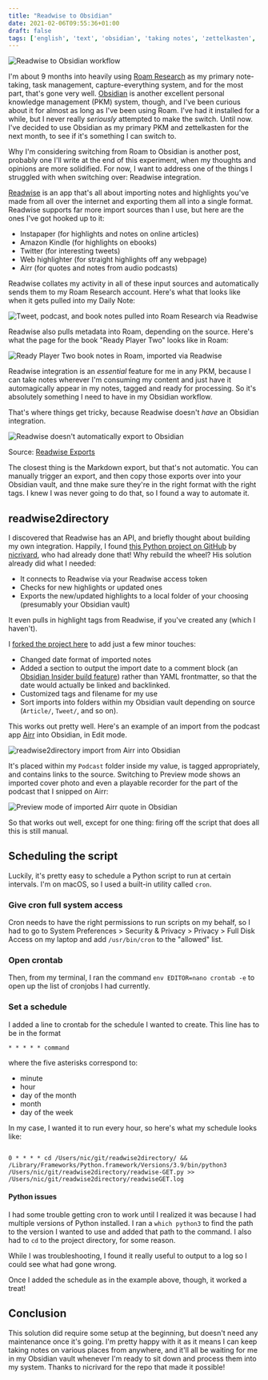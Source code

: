 ```yaml
---
title: "Readwise to Obsidian"
date: 2021-02-06T09:55:36+01:00
draft: false
tags: ['english', 'text', 'obsidian', 'taking notes', 'zettelkasten', 'roam research', 'python']
---
```


![Readwise to Obsidian workflow](/blog/assets/20210206-06-readwise-to-obsidian.png)

I'm about 9 months into heavily using [Roam Research](https://roamresearch.com) as my primary note-taking, task management, capture-everything system, and for the most part, that's gone very well. [Obsidian](https://obsidian.md) is another excellent personal knowledge management (PKM) system, though, and I've been curious about it for almost as long as I've been using Roam. I've had it installed for a while, but I never really _seriously_ attempted to make the switch. Until now. I've decided to use Obsidian as my primary PKM and zettelkasten for the next month, to see if it's something I can switch to.

Why I'm considering switching from Roam to Obsidian is another post, probably one I'll write at the end of this experiment, when my thoughts and opinions are more solidified. For now, I want to address one of the things I struggled with when switching over: Readwise integration.

[Readwise](https://readwise.io) is an app that's all about importing notes and highlights you've made from all over the internet and exporting them all into a single format. Readwise supports far more import sources than I use, but here are the ones I've got hooked up to it:

- Instapaper (for highlights and notes on online articles)
- Amazon Kindle (for highlights on ebooks)
- Twitter (for interesting tweets)
- Web highlighter (for straight highlights off any webpage)
- Airr (for quotes and notes from audio podcasts)

Readwise collates my activity in all of these input sources and automatically sends them to my Roam Research account. Here's what that looks like when it gets pulled into my Daily Note:

![Tweet, podcast, and book notes pulled into Roam Research via Readwise](/blog/assets/20210206-01-readwiseimportsinroam.png)

Readwise also pulls metadata into Roam, depending on the source. Here's what the page for the book "Ready Player Two" looks like in Roam:

![Ready Player Two book notes in Roam, imported via Readwise](/blog/assets/20210206-02-readyplayertwo.png)

Readwise integration is an _essential_ feature for me in any PKM, because I can take notes wherever I'm consuming my content and just have it automagically appear in my notes, tagged and ready for processing. So it's absolutely something I need to have in my Obsidian workflow.

That's where things get tricky, because Readwise doesn't _have_ an Obsidian integration. 

![Readwise doesn't automatically export to Obsidian](/blog/assets/20210206-03-readwise-export-options.png)

Source: [Readwise Exports](https://readwise.io/export)

The closest thing is the Markdown export, but that's not automatic. You can manually trigger an export, and then copy those exports over into your Obsidian vault, and thne make sure they're in the right format with the right tags. I knew I was never going to do that, so I found a way to automate it.

## readwise2directory

I discovered that Readwise has an API, and briefly thought about building my own integration. Happily, I found [this Python project on GitHub](https://github.com/nicrivard/readwise2directory) by [nicrivard](https://github.com/nicrivard), who had already done that! Why rebuild the wheel? His solution already did what I needed:

- It connects to Readwise via your Readwise access token
- Checks for new highlights or updated ones
- Exports the new/updated highlights to a local folder of your choosing (presumably your Obsidian vault)

It even pulls in highlight tags from Readwise, if you've created any (which I haven't).

I [forked the project here](https://github.com/nicolevanderhoeven/readwise2directory) to add just a few minor touches:

- Changed date format of imported notes
- Added a section to output the import date to a comment block (an [Obsidian Insider build feature](https://forum.obsidian.md/t/obsidian-release-v0-10-12-insider-build/12295)) rather than YAML frontmatter, so that the date would actually be linked and backlinked.
- Customized tags and filename for my use
- Sort imports into folders within my Obsidian vault depending on source (`Article/`, `Tweet/`, and so on).

This works out pretty well. Here's an example of an import from the podcast app [Airr](https://airr.io) into Obsidian, in Edit mode.

![readwise2directory import from Airr into Obsidian](/blog/assets/20210206-04-airrtoobsidian.png)

It's placed within my `Podcast` folder inside my value, is tagged appropriately, and contains links to the source. Switching to Preview mode shows an imported cover photo and even a playable recorder for the part of the podcast that I snipped on Airr:

![Preview mode of imported Airr quote in Obsidian](/blog/assets/20210206-05-airrinobsidian_preview.png)

So that works out well, except for one thing: firing off the script that does all this is still manual.

## Scheduling the script

Luckily, it's pretty easy to schedule a Python script to run at certain intervals. I'm on macOS, so I used a built-in utility called `cron`.

### Give cron full system access

Cron needs to have the right permissions to run scripts on my behalf, so I had to go to System Preferences > Security & Privacy > Privacy > Full Disk Access on my laptop and add `/usr/bin/cron` to the "allowed" list.

### Open crontab

Then, from my terminal, I ran the command `env EDITOR=nano crontab -e` to open up the list of cronjobs I had currently.

### Set a schedule

I added a line to crontab for the schedule I wanted to create. This line has to be in the format

```shell
* * * * * command
```

where the five asterisks correspond to:

- minute
- hour
- day of the month
- month
- day of the week

In my case, I wanted it to run every hour, so here's what my schedule looks like:

```shell

0 * * * * cd /Users/nic/git/readwise2directory/ && /Library/Frameworks/Python.framework/Versions/3.9/bin/python3 /Users/nic/git/readwise2directory/readwise-GET.py >> /Users/nic/git/readwise2directory/readwiseGET.log

```

#### Python issues

I had some trouble getting cron to work until I realized it was because I had multiple versions of Python installed. I ran a `which python3` to find the path to the version I wanted to use and added that path to the command. I also had to `cd` to the project directory, for some reason.

While I was troubleshooting, I found it really useful to output to a log so I could see what had gone wrong.

Once I added the schedule as in the example above, though, it worked a treat!

## Conclusion

This solution did require some setup at the beginning, but doesn't need any maintenance once it's going. I'm pretty happy with it as it means I can keep taking notes on various places from anywhere, and it'll all be waiting for me in my Obsidian vault whenever I'm ready to sit down and process them into my system. Thanks to nicrivard for the repo that made it possible!